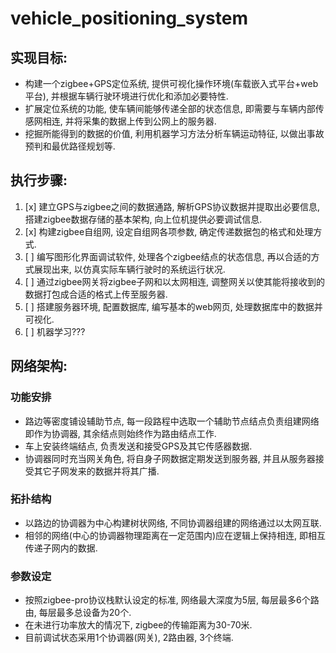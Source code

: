 # vehicle_positioning_system 

## **实现目标:**
 - 构建一个zigbee+GPS定位系统, 提供可视化操作环境(车载嵌入式平台+web平台), 并根据车辆行驶环境进行优化和添加必要特性.
 - 扩展定位系统的功能, 使车辆间能够传递全部的状态信息, 即需要与车辆内部传感网相连, 并将采集的数据上传到公网上的服务器.
 - 挖掘所能得到的数据的价值, 利用机器学习方法分析车辆运动特征, 以做出事故预判和最优路径规划等.
     
## **执行步骤:** 
 1. [x] 建立GPS与zigbee之间的数据通路, 解析GPS协议数据并提取出必要信息, 搭建zigbee数据存储的基本架构, 向上位机提供必要调试信息.
 2. [x] 构建zigbee自组网, 设定自组网各项参数, 确定传递数据包的格式和处理方式.
 3. [ ] 编写图形化界面调试软件, 处理各个zigbee结点的状态信息, 再以合适的方式展现出来, 以仿真实际车辆行驶时的系统运行状况.
 4. [ ] 通过zigbee网关将zigbee子网和以太网相连, 调整网关以使其能将接收到的数据打包成合适的格式上传至服务器.
 5. [ ] 搭建服务器环境, 配置数据库, 编写基本的web网页, 处理数据库中的数据并可视化.
 6. [ ] 机器学习???
  
## **网络架构:**
### 功能安排
 - 路边等密度铺设辅助节点, 每一段路程中选取一个辅助节点结点负责组建网络即作为协调器,  其余结点则始终作为路由结点工作.
 - 车上安装终端结点, 负责发送和接受GPS及其它传感器数据.
 - 协调器同时充当网关角色, 将自身子网数据定期发送到服务器, 并且从服务器接受其它子网发来的数据并将其广播.

### 拓扑结构
 - 以路边的协调器为中心构建树状网络, 不同协调器组建的网络通过以太网互联.
 - 相邻的网络(中心的协调器物理距离在一定范围内)应在逻辑上保持相连, 即相互传递子网内的数据.
 
### 参数设定
 - 按照zigbee-pro协议栈默认设定的标准, 网络最大深度为5层, 每层最多6个路由, 每层最多总设备为20个.
 - 在未进行功率放大的情况下, zigbee的传输距离为30-70米.
 - 目前调试状态采用1个协调器(网关), 2路由器, 3个终端.
